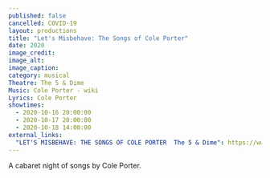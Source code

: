 ```yaml
---
published: false
cancelled: COVID-19
layout: productions
title: "Let's Misbehave: The Songs of Cole Porter"
date: 2020
image_credit: 
image_alt:
image_caption:
category: musical
Theatre: The 5 & Dime
Music: Cole Porter - wiki
Lyrics: Cole Porter
showtimes: 
  - 2020-10-16 20:00:00
  - 2020-10-17 20:00:00
  - 2020-10-18 14:00:00
external_links:
  "LET'S MISBEHAVE: THE SONGS OF COLE PORTER  The 5 & Dime": https://www.the5anddime.org/lets-misbehave
---
```

A cabaret night of songs by Cole Porter.
